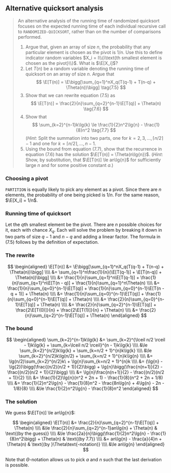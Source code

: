 ## Alternative quicksort analysis

> An alternative analysis of the running time of randomized quicksort focuses
> on the expected running time of each individual recursive call to
> `RANDOMIZED-QUICKSORT`, rather than on the number of comparisons performed.
>
> 1. Argue that, given an array of size $n$, the probability that any
>    particular element is chosen as the pivot is $1/n$. Use this to define
>    indicator random variables $X_i = I\\{i\text{th smallest element is chosen
>    as the pivot}\\}$. What is $\E[X_i]$?
> 2. Let $T(n)$ be a random variable denoting the running time of quicksort on
>    an array of size $n$. Argue that
>    $$ \E[T(n)] = \E\bigg[\sum_{q=1}^nX_q(T(q-1) + T(n-q) + \Theta(n))\bigg] \tag{7.5} $$
> 3. Show that we can rewrite equation (7.5) as
>    $$ \E[T(n)] = \frac{2}{n}\sum_{q=2}^{n-1}\E[T(q)] + \Theta(n) \tag{7.6} $$
> 4. Show that
>    $$ \sum_{k=2}^{n-1}k\lg{k} \le \frac{1}{2}n^2\lg{n} - \frac{1}{8}n^2 \tag{7.7} $$
>    (<i>Hint</i>: Split the summation into two parts, one for $k = 2, 3,
>    \ldots, \lceil n/2 \rceil - 1$ and one for $k = \lceil n/2 \rceil, \ldots,
>    n - 1$.
> 5. Using the bound from equation (7.7), show that the recurrence in equation
>    (7.6) has the solution $\E[T(n)] = \Theta(n\lg{n})$. (<i>Hint</i>: Show,
>    by substitution, that $\E[T(n)] \le an\lg{n}$ for sufficiently large $n$
>    and for some positive constant $a$.)

### Choosing a pivot

`PARTITION` is equally likely to pick any element as a pivot. Since there are
$n$ elements, the probability of one being picked is $1/n$. For the same
reason, $\E[X_i] = 1/n$.

### Running time of quicksort

Let the $q$th smallest element be the pivot. There are $n$ possible choices for
it, each with chance $X_q$. Each will solve the problem by breaking it down in
two parts of size $q - 1$ and $n - q$ and adding a linear factor. The formula
in (7.5) follows by the definition of expectation.

### The rewrite

$$ \begin{aligned}
   \E[T(n)] &= \E\bigg[\sum_{q=1}^nX_q(T(q-1) + T(n-q) + \Theta(n))\bigg] \\\\
            &= \sum_{q=1}^n\frac{1}{n}(\E[T(q-1)] + \E[T(n-q)] + \Theta(n))\bigg] \\\\
            &= \frac{1}{n}\sum_{q=1}^n\E[T(q-1)]
             + \frac{1}{n}\sum_{q=1}^n\E[T(n - q)]
             + \frac{1}{n}\sum_{q=1}^n\Theta(n) \\\\
            &= \frac{1}{n}\sum_{q=0}^{n-1}\E[T(q)]
             + \frac{1}{n}\sum_{q=0}^{n-1}\E[T(n - q + 1)]
             + \Theta(n) \\\\
            &= \frac{1}{n}\sum_{q=0}^{n-1}\E[T(q)]
             + \frac{1}{n}\sum_{q=0}^{n-1}\E[T(q)]
             + \Theta(n) \\\\
            &= \frac{2}{n}\sum_{q=0}^{n-1}\E[T(q)] + \Theta(n) \\\\
            &= \frac{2}{n}\sum_{q=2}^{n-1}\E[T(q)]
             + \frac{2\E[T(0)]}{n}
             + \frac{2\E[T(1)]}{n}
             + \Theta(n) \\\\
            &= \frac{2}{n}\sum_{q=2}^{n-1}\E[T(q)] + \Theta(n)
   \end{aligned} $$

### The bound

$$ \begin{aligned}
   \sum_{k=2}^{n-1}k\lg{k}
   &=   \sum_{k=2}^{\lceil n/2 \rceil - 1}k\lg{k} + \sum_{k=\lceil n/2 \rceil}^{n - 1}k\lg{k} \\\\
   &\le \sum_{k=2}^{n/2}k\lg{k} + \sum_{k=n/2 + 1}^{n}k\lg{k} \\\\
   &\le \sum_{k=2}^{n/2}k\lg(n/2) + \sum_{k=n/2 + 1}^{n}k\lg{n} \\\\
   &=   \lg(n/2)\sum_{k=2}^{n/2}k\ + \lg{n}\sum_{k=n/2 + 1}^{n}k \\\\
   &=   (\lg{n} - \lg{2})\bigg(\frac{(n/2)(n/2 + 1)}{2}\bigg) +
          \lg{n}\bigg(\frac{n(n+1)}{2} - \frac{(n/2)(n/2 + 1)}{2}\bigg) \\\\
   &=   \lg{n}\frac{n(n+1)}{2} - \frac{(n/2)(n/2 + 1)}{2} \\\\
   &=   \frac{1}{2}\lg{n}(n^2 + 2n + 1) - \frac{1}{8}(n^2 + 2n + 1/8) \\\\
   &=   \frac{1}{2}n^2\lg{n} - \frac{1}{8}n^2 - \frac{8n\lg{n} + 4\lg{n} - 2n - 1/8}{8} \\\\
   &\le \frac{1}{2}n^2\lg{n} - \frac{1}{8}n^2
   \end{aligned} $$

### The solution

We guess $\E[T(n)] \le an\lg{n}$:

$$ \begin{aligned}
   \E[T(n)] &=   \frac{2}{n}\sum_{q=2}^{n-1}\E[T(q)] + \Theta(n) \\\\
            &\le \frac{2}{n}\sum_{q=2}^{n-1}an\lg{n} + \Theta(n) & \text{(by the guess)} \\\\
            &\le \frac{2a}{n}\bigg(\frac{1}{2}n^2\lg{n} - \frac{1}{8}n^2\bigg)
                 + \Theta(n) & \text{(by 7.7)} \\\\
            &=   an\lg{n} - \frac{a}{4}n + \Theta(n) & \text{(by }\Theta\text{-notation)} \\\\
            &\le an\lg{n}
   \end{aligned} $$

Note that $\Theta$-notation allows us to pick $a$ and $n$ such that the last
derivation is possible.
